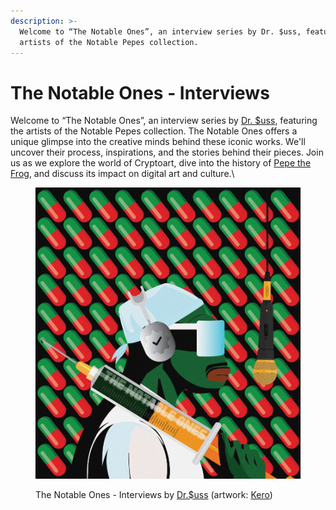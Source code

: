 ```yaml
---
description: >-
  Welcome to “The Notable Ones”, an interview series by Dr. $uss, featuring the
  artists of the Notable Pepes collection.
---
```


# The Notable Ones - Interviews

Welcome to “The Notable Ones”, an interview series by [Dr. $uss](https://twitter.com/thedrsuss), featuring the artists of the Notable Pepes collection. The Notable Ones offers a unique glimpse into the creative minds behind these iconic works. We'll uncover their process, inspirations, and the stories behind their pieces. Join us as we explore the world of Cryptoart, dive into the history of [Pepe the Frog](../../../chapter-1-historical-lore/the-creation-pepe-the-frog/birth-of-pepe-the-frog.md), and discuss its impact on digital art and culture.\


<figure><img src="../../../.gitbook/assets/photo_2023-04-27 13.45.43.jpeg" alt=""><figcaption><p>The Notable Ones - Interviews by <a href="https://twitter.com/thedrsuss">Dr.$uss</a> (artwork: <a href="https://twitter.com/KeroNFTs">Kero</a>)</p></figcaption></figure>
